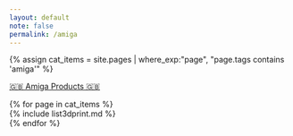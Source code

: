 ```yaml
---
layout: default
note: false
permalink: /amiga
---
```


{% assign cat_items = site.pages |  where_exp:"page", "page.tags contains 'amiga'" %}

<div class="container">

<u>🇬🇧 Amiga Products 🇬🇧</u>
<div class="row">
	{% for page in cat_items %}
<div class="col-md-4" markdown="1">
{% include list3dprint.md %}
</div>
	  {% endfor %}
</div>
</div>